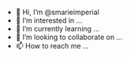 - 👋 Hi, I’m @smarieimperial
- 👀 I’m interested in ...
- 🌱 I’m currently learning ...
- 💞️ I’m looking to collaborate on ...
- 📫 How to reach me ...

<!---
smarieimperial/smarieimperial is a ✨ special ✨ repository because its `README.md` (this file) appears on your GitHub profile.
You can click the Preview link to take a look at your changes.
--->
